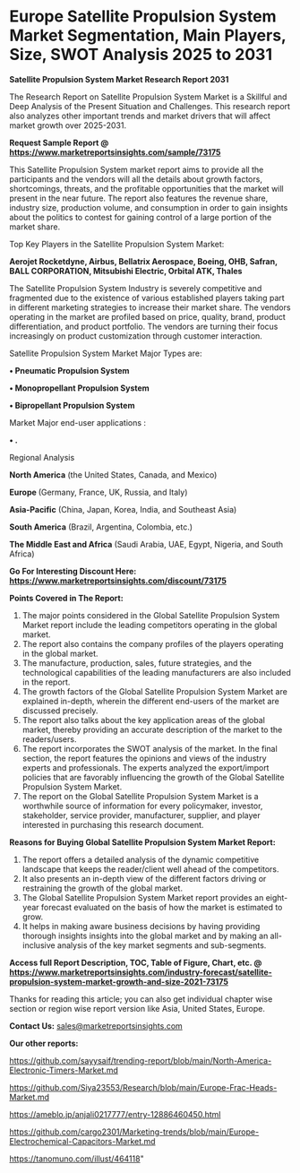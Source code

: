 # Europe Satellite Propulsion System Market Segmentation, Main Players, Size, SWOT Analysis 2025 to 2031

<strong>Satellite Propulsion System Market Research Report 2031</strong>

The Research Report on Satellite Propulsion System Market is a Skillful and Deep Analysis of the Present Situation and Challenges. This research report also analyzes other important trends and market drivers that will affect market growth over 2025-2031.

<strong>Request Sample Report @ <a href=https://www.marketreportsinsights.com/sample/73175>https://www.marketreportsinsights.com/sample/73175</a></strong>

This Satellite Propulsion System market report aims to provide all the participants and the vendors will all the details about growth factors, shortcomings, threats, and the profitable opportunities that the market will present in the near future. The report also features the revenue share, industry size, production volume, and consumption in order to gain insights about the politics to contest for gaining control of a large portion of the market share.

Top Key Players in the Satellite Propulsion System Market:

<strong>Aerojet Rocketdyne, Airbus, Bellatrix Aerospace, Boeing, OHB, Safran, BALL CORPORATION, Mitsubishi Electric, Orbital ATK, Thales</strong>

The Satellite Propulsion System Industry is severely competitive and fragmented due to the existence of various established players taking part in different marketing strategies to increase their market share. The vendors operating in the market are profiled based on price, quality, brand, product differentiation, and product portfolio. The vendors are turning their focus increasingly on product customization through customer interaction.

Satellite Propulsion System Market Major Types are:

<strong>• Pneumatic Propulsion System

• Monopropellant Propulsion System

• Bipropellant Propulsion System</strong>

Market Major end-user applications :

<strong>• .</strong>

Regional Analysis

</u><strong><b>North America</b></strong> (the United States, Canada, and Mexico)

<strong><b>Europe </b></strong>(Germany, France, UK, Russia, and Italy)

<strong><b>Asia-Pacific</b></strong> (China, Japan, Korea, India, and Southeast Asia)

<strong><b>South America</b></strong> (Brazil, Argentina, Colombia, etc.)

<strong><b>The Middle East and Africa</b></strong> (Saudi Arabia, UAE, Egypt, Nigeria, and South Africa)

<strong>Go For Interesting Discount Here: <a href=https://www.marketreportsinsights.com/discount/73175>https://www.marketreportsinsights.com/discount/73175</a></strong>

<strong>Points Covered in The Report:</strong>
<ol>
  <li>The major points considered in the Global Satellite Propulsion System Market report include the leading competitors operating in the global market.</li>
  <li>The report also contains the company profiles of the players operating in the global market.</li>
  <li>The manufacture, production, sales, future strategies, and the technological capabilities of the leading manufacturers are also included in the report.</li>
  <li>The growth factors of the Global Satellite Propulsion System Market are explained in-depth, wherein the different end-users of the market are discussed precisely.</li>
  <li>The report also talks about the key application areas of the global market, thereby providing an accurate description of the market to the readers/users.</li>
  <li>The report incorporates the SWOT analysis of the market. In the final section, the report features the opinions and views of the industry experts and professionals. The experts analyzed the export/import policies that are favorably influencing the growth of the Global Satellite Propulsion System Market.</li>
  <li>The report on the Global Satellite Propulsion System Market is a worthwhile source of information for every policymaker, investor, stakeholder, service provider, manufacturer, supplier, and player interested in purchasing this research document.</li>
</ol>
<strong>Reasons for Buying Global Satellite Propulsion System Market Report:</strong>

<ol>
  <li>The report offers a detailed analysis of the dynamic competitive landscape that keeps the reader/client well ahead of the competitors.</li>
  <li>It also presents an in-depth view of the different factors driving or restraining the growth of the global market.</li>
  <li>The Global Satellite Propulsion System Market report provides an eight-year forecast evaluated on the basis of how the market is estimated to grow.</li>
  <li>It helps in making aware business decisions by having providing thorough insights insights into the global market and by making an all-inclusive analysis of the key market segments and sub-segments.</li>
</ol>
<strong>Access full Report Description, TOC, Table of Figure, Chart, etc. @ <a href=https://www.marketreportsinsights.com/industry-forecast/satellite-propulsion-system-market-growth-and-size-2021-73175>https://www.marketreportsinsights.com/industry-forecast/satellite-propulsion-system-market-growth-and-size-2021-73175</a></strong>


Thanks for reading this article; you can also get individual chapter wise section or region wise report version like Asia, United States, Europe.

<strong>Contact Us:</strong>
sales@marketreportsinsights.com

<strong>Our other reports:</strong>

<a href=https://github.com/sayysaif/trending-report/blob/main/North-America-Electronic-Timers-Market.md>https://github.com/sayysaif/trending-report/blob/main/North-America-Electronic-Timers-Market.md</a>

<a href=https://github.com/Siya23553/Research/blob/main/Europe-Frac-Heads-Market.md>https://github.com/Siya23553/Research/blob/main/Europe-Frac-Heads-Market.md</a>

<a href=https://ameblo.jp/anjali0217777/entry-12886460450.html>https://ameblo.jp/anjali0217777/entry-12886460450.html</a>

<a href=https://github.com/cargo2301/Marketing-trends/blob/main/Europe-Electrochemical-Capacitors-Market.md>https://github.com/cargo2301/Marketing-trends/blob/main/Europe-Electrochemical-Capacitors-Market.md</a>

<a href=https://tanomuno.com/illust/464118>https://tanomuno.com/illust/464118</a>"
